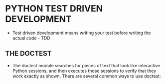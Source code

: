 # PYTHON TEST DRIVEN DEVELOPMENT

- Test driven development means writing your test before writing the actual *code* - TDD

## THE DOCTEST

- The doctest module searches for pieces of text that look like interactive Python sessions, and then executes those sessions to verify that they work exactly as shown. There are several common ways to use doctest:




